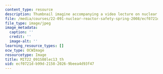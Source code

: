 ```yaml
---
content_type: resource
description: Thumbnail imagine accompanying a video lecture on nuclear reactor safety.
file: /media/courses/22-091-nuclear-reactor-safety-spring-2008/ecf0721db99d215820269beea4d93f47_MIT22_091S08lec13_th.jpg
file_type: image/jpeg
image_metadata:
  caption: ''
  credit: ''
  image-alt: ''
learning_resource_types: []
ocw_type: OCWImage
resourcetype: Image
title: MIT22_091S08lec13_th
uid: ecf0721d-b99d-2158-2026-9beea4d93f47
---
```

